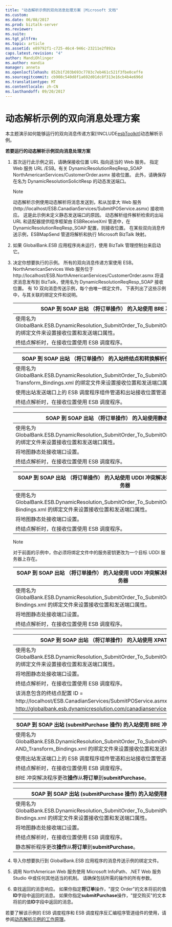 ```yaml
---
title: "动态解析示例的双向消息处理方案 |Microsoft 文档"
ms.custom: 
ms.date: 06/08/2017
ms.prod: biztalk-server
ms.reviewer: 
ms.suite: 
ms.tgt_pltfrm: 
ms.topic: article
ms.assetid: e89792f1-c725-46c4-946c-23211e2f892a
caps.latest.revision: "4"
author: MandiOhlinger
ms.author: mandia
manager: anneta
ms.openlocfilehash: 852b1f203b693c7783c7eb461c521f3fbe0ceffe
ms.sourcegitcommit: cb908c540d8f1a692d01dc8f313e16cb4b4e696d
ms.translationtype: MT
ms.contentlocale: zh-CN
ms.lasthandoff: 09/20/2017
---
```

# <a name="two-way-messaging-scenarios-for-the-dynamic-resolution-sample"></a>动态解析示例的双向消息处理方案
本主题演示如何能够运行的双向消息传递方案[!INCLUDE[esbToolkit](../includes/esbtoolkit-md.md)]动态解析示例。  
  
 **若要运行的动态解析示例双向消息处理方案**  
  
1.  首次运行此示例之前，请确保接收位置 URL 指向适当的 Web 服务。 指定 Web 服务 URL /ESB。有关 DynamicResolutionReqResp_SOAP NorthAmericanServices/CustomerOrder.asmx 接收位置。 此外，请确保存在名为 DynamicResolutionSolicitResp 的动态发送端口。  
  
    > [!NOTE]
    >  动态解析示例使用动态解析将消息发送到，和从加拿大 Web 服务 (http://localhost/ESB.CanadianServices/SubmitPOService.asmx) 接收响应。 这是此示例未定义静态发送端口的原因。 动态解析组件解析检索的出站 URL 和适配器提供程序框架由 ESBReceiveXml 管道中，在 DynamicResolutionReqResp_SOAP 配置，则接收位置。 在某些双向消息传送示例，ESBMapSend 管道将解析和执行 Microsoft BizTalk 映射。  
  
2.  如果 GlobalBank.ESB 应用程序尚未运行，使用 BizTalk 管理控制台来启动它。  
  
3.  决定你想要执行的示例。 所有的双向消息传递方案使用 ESB。NorthAmericanServices Web 服务位于 http://localhost/ESB.NorthAmericanServices/CustomerOrder.asmx 将请求消息发布到 BizTalk，使用名为 DynamicResolutionReqResp_SOAP 接收位置。 有 10 双向消息传送示例，每个由唯一绑定文件。 下表列出了这些示例中，与其关联的绑定文件和说明。  
  
    |SOAP 到 SOAP 出站 （将订单操作） 的入站使用 BRE 冲突解决程序|  
    |---------------------------------------------------------------------------------|  
    |使用名为 GlobalBank.ESB.DynamicResolution_SubmitOrder_To_SubmitOrder_BRE_Bindings.xml 的绑定文件来设置接收位置和发送端口属性。|  
    |终结点解析时，在接收位置使用 ESB 调度程序。|  
  
    |SOAP 到 SOAP 出站 （将订单操作） 的入站终结点和转换解析使用 BRE 冲突解决程序|  
    |----------------------------------------------------------------------------------------------------------------------------|  
    |使用名为 GlobalBank.ESB.DynamicResolution_SubmitOrder_To_SubmitOrder_BRE_Routing_AND_ Transform_Bindings.xml 的绑定文件来设置接收位置和发送端口属性。|  
    |使用出站发送端口上的 ESB 调度程序组件管道和出站接收位置管道动态解析和执行映射。|  
    |终结点解析时，在接收位置使用 ESB 调度程序。|  
  
    |SOAP 到 SOAP 出站 （将订单操作） 的入站使用静态冲突解决程序|  
    |------------------------------------------------------------------------------------|  
    |使用名为 GlobalBank.ESB.DynamicResolution_SubmitOrder_To_SubmitOrder_STATIC_Bindings.xml 的绑定文件来设置接收位置和发送端口属性。|  
    |将地图静态处接收端口设置。|  
    |终结点解析时，在接收位置使用 ESB 调度程序。|  
  
    |SOAP 到 SOAP 出站 （将订单操作） 的入站使用 UDDI 冲突解决程序针对 Microsoft UDDI 服务器|  
    |--------------------------------------------------------------------------------------------------------------------|  
    |使用名为 GlobalBank.ESB.DynamicResolution_SubmitOrder_To_SubmitOrder_UDDI_MSFTREGISTRY_ Bindings.xml 的绑定文件来设置接收位置和发送端口属性。|  
    |将地图静态处接收端口设置。|  
    |终结点解析时，在接收位置使用 ESB 调度程序。|  
  
    > [!NOTE]
    >  对于前面的示例中，你必须将绑定文件中的服务密钥更改为一个目标 UDDI 服务器上存在。  
  
    |SOAP 到 SOAP 出站 （将订单操作） 的入站使用 UDDI 冲突解决程序针对 SOA 软件 UDDI 服务器|  
    |-----------------------------------------------------------------------------------------------------------------------|  
    |使用名为 GlobalBank.ESB.DynamicResolution_SubmitOrder_To_SubmitOrder_UDDI_SOAREGISTRY_ Bindings.xml 的绑定文件来设置接收位置和发送端口属性。|  
    |将地图静态处接收端口设置。|  
    |终结点解析时，在接收位置使用 ESB 调度程序。|  
  
    |SOAP 到 SOAP 出站 （将订单操作） 的入站使用 XPATH 冲突解决程序|  
    |-----------------------------------------------------------------------------------|  
    |使用名为 GlobalBank.ESB.DynamicResolution_SubmitOrder_To_SubmitOrder_XPATH_Bindings.xml 的绑定文件来设置接收位置和发送端口属性。|  
    |将地图静态处接收端口设置。|  
    |终结点解析时，在接收位置使用 ESB 调度程序。|  
    |该消息包含的终结点配置 ID = http://localhost/ESB.CanadianServices/SubmitPOService.asmx 和 customerName = http://globalbank.esb.dynamicresolution.com/canadianservices/。|  
  
    |SOAP 到 SOAP 出站 (submitPurchase 操作) 的入站使用 BRE 冲突解决程序终结点和转换解析|  
    |---------------------------------------------------------------------------------------------------------------------------|  
    |使用名为 GlobalBank.ESB.DynamicResolution_SubmitOrder_To_SubmitPurchaseOrder_BRE_Routing_ AND_Transform_Bindings.xml 的绑定文件来设置接收位置和发送端口属性。|  
    |使用出站发送端口上的 ESB 调度程序组件管道和出站接收位置管道动态解析和执行映射。|  
    |终结点解析时，在接收位置使用 ESB 调度程序。|  
    |BRE 冲突解决程序更改**操作**从**将订单**到**submitPurchase**。|  
  
    |SOAP 到 SOAP 出站 (submitPurchase 操作) 的入站使用静态冲突解决程序|  
    |---------------------------------------------------------------------------------------|  
    |使用名为 GlobalBank.ESB.DynamicResolution_SubmitOrder_To_SubmitPurchaseOrder_STATIC_ Bindings.xml 的绑定文件来设置接收位置和发送端口属性。|  
    |将地图静态处接收端口设置。|  
    |终结点解析时，在接收位置使用 ESB 调度程序。|  
    |静态解析程序更改**操作**从**将订单**到**submitPurchase**。|  
  
4.  导入你想要执行到 GlobalBank.ESB 应用程序的消息传送示例的绑定文件。  
  
5.  调用 NorthAmerican Web 服务使用 Microsoft InfoPath、.NET Web 服务 Studio 中或任何其他适当的机制。 请确保包括所需的操作的所有参数。  
  
6.  查找返回的消息响应。 如果你指定**将订单**操作，"提交 Order"的文本将前的值**ID**字段中返回的消息。 如果你指定**submitPurchase**操作，"提交购买"的文本将前的值**ID**字段中返回的消息。  
  
 若要了解该示例的 ESB 调度程序和 ESB 调度程序反汇编程序管道组件的使用，请参阅[动态解析示例的工作原理](../esb-toolkit/how-the-dynamic-resolution-sample-works.md)。